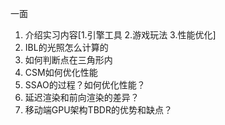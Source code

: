 一面
1. 介绍实习内容[1.引擎工具 2.游戏玩法 3.性能优化]
2. IBL的光照怎么计算的
3. 如何判断点在三角形内
4. CSM如何优化性能
5. SSAO的过程？如何优化性能？
6. 延迟渲染和前向渲染的差异？
7. 移动端GPU架构TBDR的优势和缺点？
